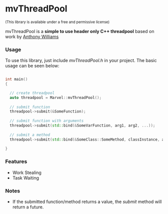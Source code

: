 # mvThreadPool
<sub>(This library is available under a free and permissive license)</sub>

mvThreadPool is a **simple to use header only C++ threadpool** based on work by [Anthony Williams](https://github.com/anthonywilliams)

### Usage
To use this library, just include _mvThreadPool.h_ in your project. The basic usage can be seen below:

```Cpp

int main()
{

  // create threadpool
  auto threadpool = Marvel::mvThreadPool();
  
  // submit function
  threadpool->submit(&SomeFunction);
  
  // submit function with arguments
  threadpool->submit(std::bind(&SomeVarFunction, arg1, arg2, ...));
  
  // submit a method
  threadpool->submit(std::bind(&SomeClass::SomeMethod, classInstance, arg1, arg2, ...));
  
}

```

### Features

- Work Stealing
- Task Waiting

### Notes

- If the submitted function/method returns a value, the _submit_ method will return a future.
